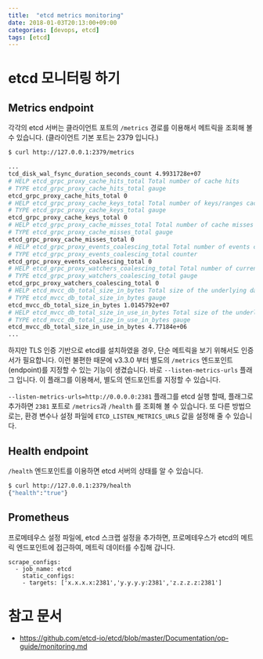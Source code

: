 ```yaml
---
title:  "etcd metrics monitoring"
date: 2018-01-03T20:13:00+09:00
categories: [devops, etcd]
tags: [etcd]
---
```


# etcd 모니터링 하기 

## Metrics endpoint
각각의 etcd 서버는 클라이언트 포트의 `/metrics` 경로를 이용해서 메트릭을 조회해 볼 수 있습니다.
(클라이언트 기본 포트는 2379 입니다.)
```bash
$ curl http://127.0.0.1:2379/metrics

...
tcd_disk_wal_fsync_duration_seconds_count 4.9931728e+07
# HELP etcd_grpc_proxy_cache_hits_total Total number of cache hits
# TYPE etcd_grpc_proxy_cache_hits_total gauge
etcd_grpc_proxy_cache_hits_total 0
# HELP etcd_grpc_proxy_cache_keys_total Total number of keys/ranges cached
# TYPE etcd_grpc_proxy_cache_keys_total gauge
etcd_grpc_proxy_cache_keys_total 0
# HELP etcd_grpc_proxy_cache_misses_total Total number of cache misses
# TYPE etcd_grpc_proxy_cache_misses_total gauge
etcd_grpc_proxy_cache_misses_total 0
# HELP etcd_grpc_proxy_events_coalescing_total Total number of events coalescing
# TYPE etcd_grpc_proxy_events_coalescing_total counter
etcd_grpc_proxy_events_coalescing_total 0
# HELP etcd_grpc_proxy_watchers_coalescing_total Total number of current watchers coalescing
# TYPE etcd_grpc_proxy_watchers_coalescing_total gauge
etcd_grpc_proxy_watchers_coalescing_total 0
# HELP etcd_mvcc_db_total_size_in_bytes Total size of the underlying database physically allocated in bytes.
# TYPE etcd_mvcc_db_total_size_in_bytes gauge
etcd_mvcc_db_total_size_in_bytes 1.0145792e+07
# HELP etcd_mvcc_db_total_size_in_use_in_bytes Total size of the underlying database logically in use in bytes.
# TYPE etcd_mvcc_db_total_size_in_use_in_bytes gauge
etcd_mvcc_db_total_size_in_use_in_bytes 4.77184e+06
...
```

하지만 TLS 인증 기반으로 etcd를 설치하였을 경우, 단순 메트릭을 보기 위해서도 인증서가 필요합니다. 
이런 불편한 때문에 v3.3.0 부터 별도의 `/metrics` 엔드포인트(endpoint)를 지정할 수 있는 기능이 생겼습니다.
바로 `--listen-metrics-urls` 플래그 입니다.
이 플래그를 이용해서, 별도의 엔드포인트를 지정할 수 있습니다.

`--listen-metrics-urls=http://0.0.0.0:2381` 플래그를 etcd 실행 할때, 
플래그로 추가하면 `2381` 포트로 `/metrics`과  `/health` 를 조회해 볼 수 있습니다.
또 다른 방법으로는, 환경 변수나 설정 파일에 `ETCD_LISTEN_METRICS_URLS` 값을 설정해 줄 수 있습니다.

## Health endpoint
`/health` 엔드포인트를 이용하면 etcd 서버의 상태를 알 수 있습니다.
```bash
$ curl http://127.0.0.1:2379/health
{"health":"true"}
```

## Prometheus
프로메테우스 설정 파일에, etcd 스크랩 설정을 추가하면, 프로메테우스가 etcd의 메트릭 엔드포인트에 접근하여, 메트릭 데이터를 수집해 갑니다.

```
scrape_configs:
  - job_name: etcd
    static_configs:
    - targets: ['x.x.x.x:2381','y.y.y.y:2381','z.z.z.z:2381']
```


# 참고 문서
- https://github.com/etcd-io/etcd/blob/master/Documentation/op-guide/monitoring.md
